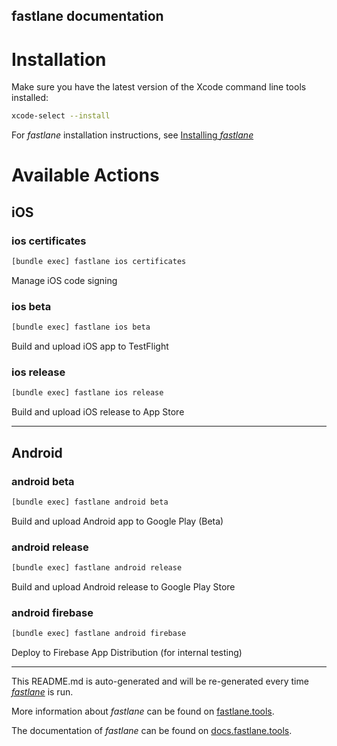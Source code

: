 fastlane documentation
----

# Installation

Make sure you have the latest version of the Xcode command line tools installed:

```sh
xcode-select --install
```

For _fastlane_ installation instructions, see [Installing _fastlane_](https://docs.fastlane.tools/#installing-fastlane)

# Available Actions

## iOS

### ios certificates

```sh
[bundle exec] fastlane ios certificates
```

Manage iOS code signing

### ios beta

```sh
[bundle exec] fastlane ios beta
```

Build and upload iOS app to TestFlight

### ios release

```sh
[bundle exec] fastlane ios release
```

Build and upload iOS release to App Store

----


## Android

### android beta

```sh
[bundle exec] fastlane android beta
```

Build and upload Android app to Google Play (Beta)

### android release

```sh
[bundle exec] fastlane android release
```

Build and upload Android release to Google Play Store

### android firebase

```sh
[bundle exec] fastlane android firebase
```

Deploy to Firebase App Distribution (for internal testing)

----

This README.md is auto-generated and will be re-generated every time [_fastlane_](https://fastlane.tools) is run.

More information about _fastlane_ can be found on [fastlane.tools](https://fastlane.tools).

The documentation of _fastlane_ can be found on [docs.fastlane.tools](https://docs.fastlane.tools).
